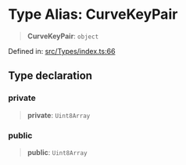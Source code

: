 # Type Alias: CurveKeyPair

> **CurveKeyPair**: `object`

Defined in: [src/Types/index.ts:66](https://github.com/Fokusdotid/Baileys/blob/e5a24e138f3b69cf124e0406999e537d5c9a6c18/src/Types/index.ts#L66)

## Type declaration

### private

> **private**: `Uint8Array`

### public

> **public**: `Uint8Array`

